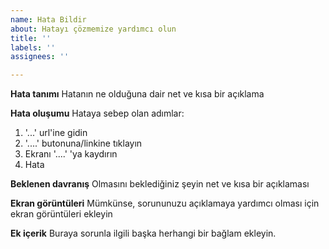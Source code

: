 ```yaml
---
name: Hata Bildir
about: Hatayı çözmemize yardımcı olun
title: ''
labels: ''
assignees: ''

---
```


**Hata tanımı**
Hatanın ne olduğuna dair net ve kısa bir açıklama

**Hata oluşumu**
Hataya sebep olan adımlar:
1. '...' url'ine gidin
2. '....' butonuna/linkine tıklayın
3. Ekranı '....' 'ya kaydırın
4. Hata

**Beklenen davranış**
Olmasını beklediğiniz şeyin net ve kısa bir açıklaması

**Ekran görüntüleri**
Mümkünse, sorununuzu açıklamaya yardımcı olması için ekran görüntüleri ekleyin


**Ek içerik**
Buraya sorunla ilgili başka herhangi bir bağlam ekleyin.

